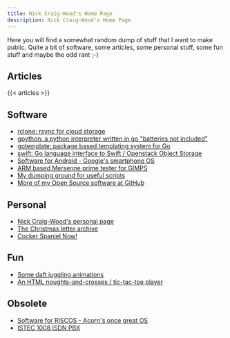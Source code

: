 ```yaml
---
title: Nick Craig-Wood's Home Page
description: Nick Craig-Wood's Home Page
---
```


Here you will find a somewhat random dump of stuff that I want to make
public. Quite a bit of software, some articles, some personal stuff,
some fun stuff and maybe the odd rant ;-)

## Articles

{{< articles >}}

## Software

- [rclone: rsync for cloud storage](http://rclone.org)
- [gpython: a python interpreter written in go "batteries not included"](https://github.com/go-python/gpython)
- [gotemplate: package based templating system for Go](https://github.com/ncw/gotemplate)
- [swift: Go language interface to Swift / Openstack Object Storage](https://github.com/ncw/swift)
- [Software for Android - Google's smartphone OS](android/)
- [ARM based Mersenne prime tester for GIMPS](armprime/)
- [My dumping ground for useful scripts](pub/)
- [More of my Open Source software at GitHub](https://github.com/ncw)

## Personal

- [Nick Craig-Wood's personal page](personal/)
- [The Christmas letter archive](xmas/)
- [Cocker Spaniel Now!](holly/)

## Fun

- [Some daft juggling animations](animations/)
- [An HTML noughts-and-crosses / tic-tac-toe player](oxo2d/)

## Obsolete

- [Software for RISCOS - Acorn's once great OS](riscos/)
- [ISTEC 1008 ISDN PBX](istec/)
